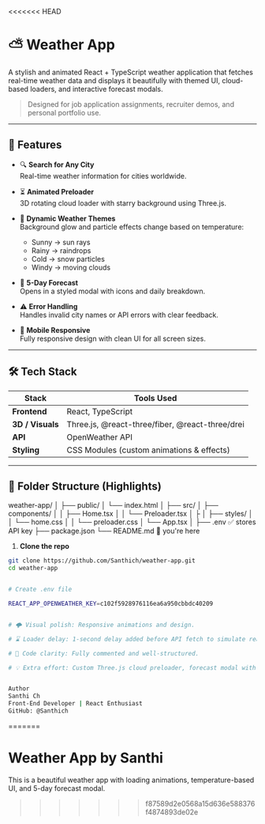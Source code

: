 <<<<<<< HEAD
# ⛅ Weather App

A stylish and animated React + TypeScript weather application that fetches real-time weather data and displays it beautifully with themed UI, cloud-based loaders, and interactive forecast modals.

> Designed for job application assignments, recruiter demos, and personal portfolio use.

---

## 🌟 Features

- 🔍 **Search for Any City**  
  Real-time weather information for cities worldwide.

- ⏳ **Animated Preloader**  
  3D rotating cloud loader with starry background using Three.js.

- 🎨 **Dynamic Weather Themes**  
  Background glow and particle effects change based on temperature:

  - Sunny → sun rays
  - Rainy → raindrops
  - Cold → snow particles
  - Windy → moving clouds

- 📅 **5-Day Forecast**  
  Opens in a styled modal with icons and daily breakdown.

- ⚠️ **Error Handling**  
  Handles invalid city names or API errors with clear feedback.

- 📱 **Mobile Responsive**  
  Fully responsive design with clean UI for all screen sizes.

---

## 🛠️ Tech Stack

| Stack            | Tools Used                                      |
| ---------------- | ----------------------------------------------- |
| **Frontend**     | React, TypeScript                               |
| **3D / Visuals** | Three.js, @react-three/fiber, @react-three/drei |
| **API**          | OpenWeather API                                 |
| **Styling**      | CSS Modules (custom animations & effects)       |

---

## 📁 Folder Structure (Highlights)

weather-app/
│
├── public/
│ └── index.html
│
├── src/
│ ├── components/
│ │ ├── Home.tsx
│ │ └── Preloader.tsx
│ ├
│ ├── styles/
│ │ └── home.css
│ │ └── preloader.css
│ └── App.tsx
│
├── .env ✅ stores API key
├── package.json
└── README.md 📄 you're here

1. **Clone the repo**

```bash
git clone https://github.com/Santhich/weather-app.git
cd weather-app


# Create .env file

REACT_APP_OPENWEATHER_KEY=c102f5928976116ea6a950cbbdc40209


# 🌩️ Visual polish: Responsive animations and design.

# ⌛ Loader delay: 1-second delay added before API fetch to simulate real-world experience and show loading state.

# 🎯 Code clarity: Fully commented and well-structured.

# 💡 Extra effort: Custom Three.js cloud preloader, forecast modal with icons, and condition-based UI animations.


Author
Santhi Ch
Front-End Developer | React Enthusiast
GitHub: @Santhich
```
=======
# Weather App by Santhi

This is a beautiful weather app with loading animations, temperature-based UI, and 5-day forecast modal.
>>>>>>> f87589d2e0568a15d636e588376f4874893de02e
